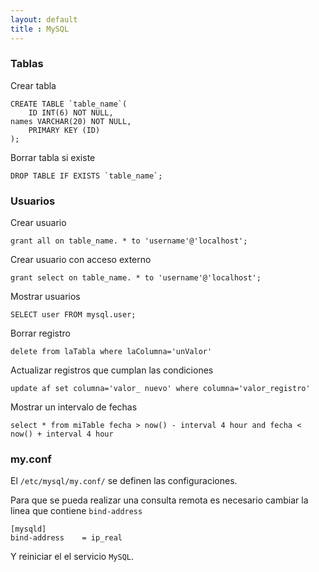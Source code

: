 ```yaml
---
layout: default
title : MySQL
---
```


### Tablas

Crear tabla

    CREATE TABLE `table_name`(
    	ID INT(6) NOT NULL,
	names VARCHAR(20) NOT NULL,
    	PRIMARY KEY (ID)
    );

Borrar tabla si existe

    DROP TABLE IF EXISTS `table_name`;

### Usuarios

Crear usuario

    grant all on table_name. * to 'username'@'localhost';

Crear usuario con acceso externo

    grant select on table_name. * to 'username'@'localhost';

Mostrar usuarios

    SELECT user FROM mysql.user;

Borrar registro

    delete from laTabla where laColumna='unValor'

Actualizar registros que cumplan las condiciones

    update af set columna='valor_ nuevo' where columna='valor_registro'

Mostrar un intervalo de fechas

    select * from miTable fecha > now() - interval 4 hour and fecha < now() + interval 4 hour

### my.conf
El `/etc/mysql/my.conf/` se definen las configuraciones.

Para que se pueda realizar una consulta remota es necesario cambiar la linea que contiene `bind-address`

    [mysqld]
    bind-address    = ip_real

Y reiniciar el el servicio `MySQL`.

